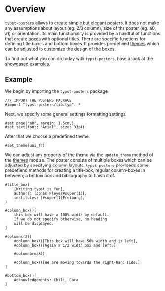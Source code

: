 # Overview
`typst-posters` allows to create simple but elegant posters.
It does not make any assumptions about layout (eg. 2/3 column), size of the poster (eg. a0, a1) or orientation.
Its main functionality is provided by a handful of functions that create [boxes](documentation/boxes) with optional titles.
There are specific functions for defining title boxes and bottom boxes.
It provides predefined [themes](documentation/themes) which can be adjusted to customize the design of the boxes.

To find out what you can do today with `typst-posters`, have a look at the [showcased examples](showcase).

## Example
We begin by importing the `typst-posters` package
```
/// IMPORT THE POSTERS PACKAGE
#import "typst-posters/lib.typ": *
```
Next, we specify some general settings formatting settings.
```
#set page("a0", margin: 1.5cm,)
#set text(font: "Arial", size: 33pt)
```
After that we choose a predefined theme.
```
#set_theme(uni_fr)
```
We can adjust any property of the theme via the `update_theme` method of the [themes](documentation/themes) module.
The poster consists of multiple boxes which can be adjusted by specifying [column layouts](https://typst.app/docs/reference/layout/columns/).
`typst-posters` provideds some predefiend methods for creating a title-box, regular column-boxes in between, a bottom box and bibliography to finish it of.
```
#title_box(
	[Writing typst is fun],
	authors: [Jonas Pleyer#super(1)],
	institutes: [#super(1)Freiburg],
)

#column_box()[
	this box will have a 100% width by default.
    If we do not specify otherwise, no heading
    will be displayed.
]

#columns(2)[
    #column_box()[This box will have 50% width and is left],
    #column_box()[Again a 1/2 width box and left.]

    #columnbreak()

    #column_box()[We are moving towards the right-hand side.]
]

#bottom_box()[
    Acknowledgements: Chili, Cara
]
```
